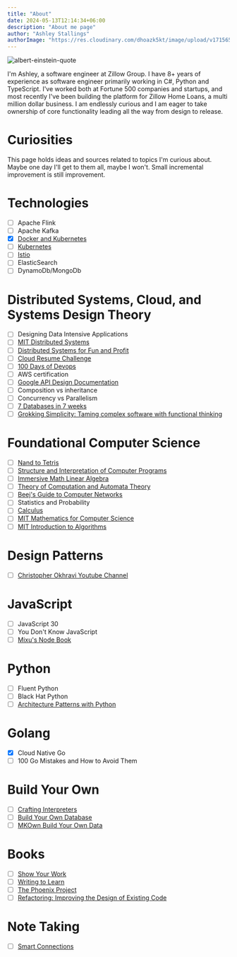 ```yaml
---
title: "About"
date: 2024-05-13T12:14:34+06:00
description: "About me page"
author: "Ashley Stallings"
authorImage: "https://res.cloudinary.com/dhoazk5kt/image/upload/v1715656155/smallhithere_xh10aq.png"
---
```


![albert-einstein-quote](/portfolio-site/alberteinstein.jpg)

I'm Ashley, a software engineer at Zillow Group. I have 8+ years of experience as software engineer primarily working in C#, Python and TypeScript. I've worked both at Fortune 500 companies and startups, and most recently I've been building the platform for Zillow Home Loans, a multi million dollar business. I am endlessly curious and I am eager to take ownership of core functionality leading all the way from design to release.

# Curiosities

This page holds ideas and sources related to topics I'm curious about. Maybe one day I'll get to them all, maybe I won't. Small incremental improvement is still improvement.

# Technologies

- [ ] Apache Flink
- [ ] Apache Kafka
- [x] [Docker and Kubernetes](../blog/devops-primer)
- [ ] [Kubernetes](https://www.edx.org/learn/kubernetes/the-linux-foundation-introduction-to-kubernetes?index=product&queryID=8e28223aaf8c8bfb69de330ce6a84725&position=1&linked_from=autocomplete&c=autocomplete)
- [ ] [Istio](https://www.edx.org/learn/kubernetes/the-linux-foundation-introduction-to-istio?webview=false&campaign=Introduction+to+Istio&source=edx&product_category=course&placement_url=https%3A%2F%2Fwww.edx.org%2Fschool%2Flinuxfoundationx)
- [ ] ElasticSearch
- [ ] DynamoDb/MongoDb

# Distributed Systems, Cloud, and Systems Design Theory

- [ ] Designing Data Intensive Applications
- [ ] [MIT Distributed Systems](https://timothya.com/learning/mit-6.824-distributed-systems/)
- [ ] [Distributed Systems for Fun and Profit](https://book.mixu.net/distsys/)
- [ ] [Cloud Resume Challenge](https://cloudresumechallenge.dev/)
- [ ] [100 Days of Devops](https://github.com/100daysofdevops)
- [ ] AWS certification
- [ ] [Google API Design Documentation](https://cloud.google.com/apis/design/resources)
- [ ] Composition vs inheritance
- [ ] Concurrency vs Parallelism
- [ ] [7 Databases in 7 weeks](https://www.amazon.com/Seven-Databases-Weeks-Modern-Movement-dp-1680502530/dp/1680502530/ref=dp_ob_title_bk)
- [ ] [Grokking Simplicity: Taming complex software with functional thinking](https://www.amazon.com/Grokking-Simplicity-software-functional-thinking/dp/1617296201)

# Foundational Computer Science

- [ ] [Nand to Tetris](https://www.nand2tetris.org/)
- [ ] [Structure and Interpretation of Computer Programs](https://ocw.mit.edu/courses/6-001-structure-and-interpretation-of-computer-programs-spring-2005/)
- [ ] [Immersive Math Linear Algebra](https://immersivemath.com/ila/index.html)
- [ ] [Theory of Computation and Automata Theory](https://www.youtube.com/playlist?list=PLBlnK6fEyqRgp46KUv4ZY69yXmpwKOIev)
- [ ] [Beej's Guide to Computer Networks](https://beej.us/guide/)
- [ ] Statistics and Probability
- [ ] [Calculus](https://betterexplained.com/guides/calculus/)
- [ ] [MIT Mathematics for Computer Science](https://ocw.mit.edu/courses/6-042j-mathematics-for-computer-science-fall-2010/)
- [ ] [MIT Introduction to Algorithms](https://ocw.mit.edu/courses/6-006-introduction-to-algorithms-spring-2020/)

# Design Patterns

- [ ] [Christopher Okhravi Youtube Channel](https://www.youtube.com/@ChristopherOkhravi)

# JavaScript

- [ ] JavaScript 30
- [ ] You Don't Know JavaScript
- [ ] [Mixu's Node Book](https://book.mixu.net/node/index.html)

# Python

- [ ] Fluent Python
- [ ] Black Hat Python
- [ ] [Architecture Patterns with Python](https://www.amazon.com/Architecture-Patterns-Python-Domain-Driven-Microservices/dp/1492052205/ref=as_li_ss_tl?keywords=Architecture+Patterns+with+Python&qid=1578941721&sr=8-1&linkCode=sl1&tag=obethetesgoa-20&linkId=485b120d70c0e6234511426b0e8adfc7&language=en_US)

# Golang

- [x] Cloud Native Go
- [ ] 100 Go Mistakes and How to Avoid Them

# Build Your Own

- [ ] [Crafting Interpreters](https://craftinginterpreters.com/)
- [ ] [Build Your Own Database](https://build-your-own.org/database/)
- [ ] [MKOwn Build Your Own Data](https://www.youtube.com/watch?v=5Pc18ge9ohI)

# Books

- [ ] [Show Your Work](https://austinkleon.com/show-your-work/)
- [ ] [Writing to Learn](https://www.amazon.com/Writing-Learn-Write-Clearly-Subject-ebook)
- [ ] [The Phoenix Project](https://www.amazon.com/Phoenix-Project-DevOps-Helping-Business/dp/1942788290)
- [ ] [Refactoring: Improving the Design of Existing Code](https://www.amazon.com/Refactoring-Improving-Existing-Addison-Wesley-Signature/dp/0134757599/ref=sr_1_2?crid=1KHA6NTXMVQ8I&dib=eyJ2IjoiMSJ9.d5ydIv1vhzDGghLAj8wLkmEhti6uojhM8KI4lTkV9jAY3ky5D6MvkhSE6FBXjGzpr5snn6Y8rnEWzqelSfvUNgwkgiEF4otNN_AtPqousmn0lZmjxibwp4s4FDW6CEtnnBWFMk6w2SRSqlI2-RTjo19rjcRQ-P8NLO_Z0yRyPPxZivZ0sF6_i_NqoFCou5o8U0HCHpv3RC3Ak-yF2sZOGAKsPVv7SC3FNTU3yp3HRkY.ywnSuEhy1Ioqe-ZAG49Y0NR1a9dBokOHXq6QSyWMI08&dib_tag=se&keywords=refactoring&qid=1728389182&sprefix=refactorin%2Caps%2C176&sr=8-2)

# Note Taking

- [ ] [Smart Connections](https://github.com/brianpetro/obsidian-smart-connections)
